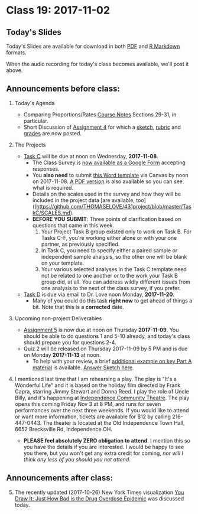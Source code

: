 # Class 19: 2017-11-02

## Today's Slides

Today's Slides are available for download in both [PDF](https://github.com/THOMASELOVE/431slides/blob/master/class_18/431_2017_class-18-slides.pdf) and [R Markdown](https://github.com/THOMASELOVE/431slides/blob/master/class_18/431_2017_class-18-slides.Rmd) formats. 

When the audio recording for today's class becomes available, we'll post it above.

## Announcements before class:

1. Today's Agenda
    - Comparing Proportions/Rates [Course Notes](https://thomaselove.github.io/431notes/) Sections 29-31, in particular.
    - Short Discussion of [Assignment 4](https://github.com/THOMASELOVE/431homework/blob/master/431-2017_assignment-4.md) for which a [sketch](https://github.com/THOMASELOVE/431homework/tree/master/HW4), [rubric](https://github.com/THOMASELOVE/431homework/blob/master/HW4/431-rubric4-2017.pdf) and [grades](https://github.com/THOMASELOVE/431homework/blob/master/HW4/431-grades4-pw-2017.pdf) are now posted.
   
2. The Projects
     - [Task C](https://github.com/THOMASELOVE/431project/tree/master/TaskC) will be due at noon on Wednesday, **2017-11-08**. 
        - The Class Survey is [now available as a Google Form](https://goo.gl/forms/bB1xJ16NnLihP9Gu1) accepting responses.
        - You **also need** to submit [this Word template](https://github.com/THOMASELOVE/431project/blob/master/TaskC/2017_task_C_template_for_YOUR_NAME.docx) via Canvas by noon on 2017-11-08. [A PDF version](https://github.com/THOMASELOVE/431project/blob/master/TaskC/2017_What-does-the-Project-Task-C-template-look-like.pdf) is also available so you can see what is required.
        - Details on the scales used in the survey and how they will be included in the project data [are available, too]((https://github.com/THOMASELOVE/431project/blob/master/TaskC/SCALES.md).
        - **BEFORE YOU SUBMIT**: Three points of clarification based on questions that came in this week.
            1. Your Project Task B group existed only to work on Task B. For Tasks C-F, you're working either alone or with your one partner, as previously specified.
            2. In Task C, you need to specify either a paired sample or independent sample analysis, so the other one will be blank on your template.
            3. Your various selected analyses in the Task C template need not be related to one another or to the work your Task B group did, at all. You can address wildly different issues from one analysis to the next of the class survey, if you prefer.
    - [Task D](https://github.com/THOMASELOVE/431project/tree/master/TaskD) is due via email to Dr. Love noon Monday, **2017-11-20**.
        - Many of you could do this task **right now** to get ahead of things a bit. Note that this is a **corrected** date.

3. Upcoming non-project Deliverables
    - [Assignment 5](https://github.com/THOMASELOVE/431homework/blob/master/431-2017_assignment-5.md) is now due at noon on Thursday **2017-11-09**. You should be able to do questions 1 and 5-10 already, and today's class should prepare you for questions 2-4.
    - Quiz 2 will be released on Thursday 2017-11-09 by 5 PM and is due on Monday **2017-11-13** at noon.
        - To help with your review, a brief [additional example on key Part A material](https://github.com/THOMASELOVE/431homework/tree/master/Extra_A) is available. [Answer Sketch here](https://github.com/THOMASELOVE/431homework/blob/master/Extra_A/extra_A.pdf).

4. I mentioned last time that I am rehearsing a play. The play is "It's a Wonderful Life" and it is based on the holiday film directed by Frank Capra, starring Jimmy Stewart and Donna Reed. I play the role of Uncle Billy, and it's happening at [Independence Community Theatre](http://www.independencetheatre.org/index.htm). The play opens this coming Friday Nov 3 at 8 PM, and runs for seven performances over the next three weekends. If you would like to attend or want more information, tickets are available for $12 by calling 216-447-0443. The theater is located at the Old Independence Town Hall, 6652 Brecksville Rd, Independence OH. 
    - **PLEASE feel absolutely ZERO obligation to attend**. I mention this so you have the details if you are interested. I would be happy to see you there, but you won't get any extra credit for coming, *nor will I think any less of you should you not attend*.

## Announcements after class:

5. The recently updated (2017-10-26) New York Times visualization [You Draw It: Just How Bad is the Drug Overdose Epidemic](https://www.nytimes.com/interactive/2017/04/14/upshot/drug-overdose-epidemic-you-draw-it.html) was discussed today. 


